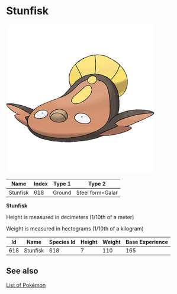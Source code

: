# Stunfisk


![Stunfisk](images/618.png)

| **Name** | **Index** | **Type 1** | **Type 2** |
|----|----|----|----|
| Stunfisk | 618 | Ground | Steel form=Galar  |

**Stunfisk** 


Height is measured in decimeters (1/10th of a meter)

Weight is measured in hectograms (1/10th of a kilogram)

| **Id** | **Name** | **Species Id** | **Height** | **Weight** | **Base Experience** |
|--------|----------|----------------|------------|------------|---------------------|
| 618 | Stunfisk | 618 | 7 | 110 | 165 |


## See also

[List of Pokémon](../pokemon.md)
